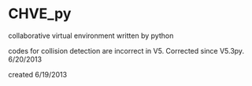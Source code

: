 CHVE_py
=======

collaborative virtual environment written by python


codes for collision detection are incorrect in V5. Corrected since V5.3py. 6/20/2013

created 6/19/2013
 